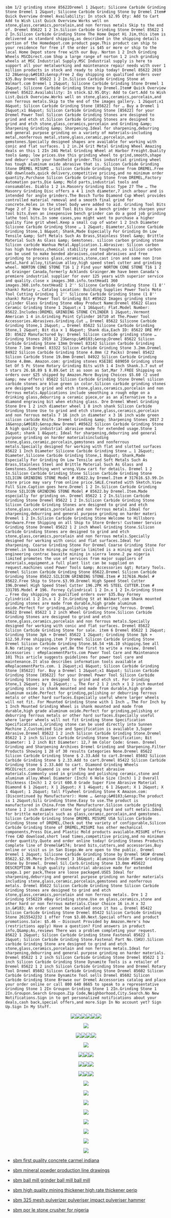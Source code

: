
```
sbm 1/2 grinding stone 85622Dremel 1 2&quot; Silicone Carbide Grinding Stone Dremel 1 2&quot; Silicone Carbide Grinding Stone by Dremel Item# Quick Overview dremel Availability: In stock $2.95 Qty: Add to Cart Add to Wish List Quick Overview Works well on stone,glass,ceramics,porcelain,and non ferrous metals Skip to the end of. Dremel 85622 1 2 In.Silicon Carbide Grinding Stone Dremel 85622 1 2 In.Silicon Carbide Grinding Stone The Home Depot Hi Jim,this item is delivered as standard shipping,as described in the shipping details portion of the Homedepot.com product page.This product can ship to your residence for free if the order is $45 or more or ship to the local Home Depot store free with our Buy. Norton 1 2 Inch Grinding Wheels MSCDirect.com Shop a large range of norton 1 2 inch grinding wheels at MSC Industrial Supply.MSC Industrial supply is here to support all your metalworking and maintenance repair needs with over 1 million products in stock and ready to ship today! Dremel 85622 2019 12 28&ensp;&#0183;&ensp;Free 2 day shipping on qualified orders over $35.Buy Dremel 85622 1 2 In.Silicon Carbide Grinding Stone at Walmart.com Dremel 1 2&quot; Silicone Carbide Grinding Stone Dremel 1 2&quot; Silicone Carbide Grinding Stone by Dremel.Item# Quick Overview dremel 85622.Availability: In stock.$2.95.Qty: Add to Cart.Add to Wish List.Quick Overview.Works well on stone,glass,ceramics,porcelain,and non ferrous metals.Skip to the end of the images gallery. 1 2&quot;x1 8&quot; Silicon Carbide Grinding Stone [85622] for … Buy a Dremel 1 2&quot;x1 8&quot; Silicon Carbide Grinding Stone [85622] for your Dremel Power Tool Silicon Carbide Grinding Stones are designed to grind and etch st.Silicon Carbide Grinding Stones are designed to grind and etch stone,glass,ceramics,porcelain and Grinding &amp; Sharpening Grinding &amp; Sharpening.Ideal for sharpening,deburring and general purpose grinding on a variety of materials—including metal,nonferrous metal,stone,glass,ceramic,porcelain,and gemstones.Specially designed shapes are available for working with conic and flat surfaces. 1 2 in.24 Grit Metal Grinding Wheel Amazing deals on this 1 2In 24G Metal Grinding Wheel at Harbor Freight.Quality tools &amp; low prices.Use this grinding wheel to grind,smooth,shape and deburr with your handheld grinder.This industrial grinding wheel has tough aluminum oxide abrasive that is. Silicon Carbide Grinding Stone DREMEL MISUMI … Silicon Carbide Grinding Stone from DREMEL.Free CAD downloads,quick delivery,competitive pricing,and no minimum order quantity.Purchase Silicon Carbide Grinding Stone from DREMEL,Factory Automation parts,Die &amp; Mold parts,industrial tools and consumables. Diablo 1 2 in.Masonry Grinding Disc Type 27 The … The Masonry Grinding Disc offers a 4 1 inch diameter,7 inch arbour and is intended for angle grinders.The Bosch Turbo Diamond Cup Wheel provides controlled material removal and a smooth final grind for concrete.Holes in the steel body were added to aid. Grinding Tool Bits Page 2 of 2 How to Grind Tool Bits Use a bench grinder to sharpen your tool bits.Even an inexpensive bench grinder can do a good job grinding lathe tool bits.In some cases,you might want to purchase a higher quality fine grit wheel.Keep a small cup of water 1 2 Inch Diameter Silicone Carbide Grinding Stone … 1 2&quot; Diameter,Silicone Carbide Grinding Stone,1 8&quot; Shank,Made Especially For Grinding On Low Tensile &amp; Soft Metals Such As Brass,Stainless Steel &amp; Brittle Material Such As Glass &amp; Gemstones. silicon carbon grinding stone Silicon carbide Wanhua Metal.Application.1.Abrasive: Silicon carbon has high hardness,chemical stability and toughness,so silicon carbon can be used to make bonded abrasives,coated abrasives and free grinding to process glass,ceramics,stone,cast iron and some non Iron metal,hard alloy,titanium alloy,high speed steel cutter and grinding wheel. NORTON CONE STONE T16 1 2 Find your NORTON CONE STONE T16 1 2 at Grainger Canada,formerly Acklands Grainger.We have been Canada's premiere industrial supplier for over 125 years with superior service and quality.close x images.360.info.textHead1 360 images.360.info.textHead2 1 2'' Silicone Carbide Grinding Stone (1 8'' shank) Rotary … Catalog Location: Building Supplies Power Tools Moto Tool Cutting Grinding 1 2'' Silicone Carbide Grinding Stone (1 8'' shank) Rotary Power Tool Grinding Bit #85622 Images grinding stone cylinder Glass Grinding Stone eBay Product Name:Dremel 85622 Glass Ceramic Grinding Stone 1 2&quot;x 1 16&quot; Flat.Model Number: 85622.Includes:DREMEL GRINDING STONE CYLINDER 1 2&quot;.Vermont American 1 4 in.Grinding Point Cylinder 16710 at The.Power Tool Accessories.Abrasives.Grinding.Cut … Dremel 85622 Silicone Carbide Grinding Stone,1 2&quot; … Dremel 85622 Silicone Carbide Grinding Stone,1 2&quot; Bit dia x 1 8&quot; Shank dia,Each ID: 85622 DRE Mfr ID: 85622 Manufactured by: Dremel Silicon carbide grinding stone … Grinding Stones 2019 12 23&ensp;&#0183;&ensp;Dremel 85622 Silicon Carbide Grinding Stone 13mm Dremel 83142 Silicon Carbide Grinding Stone 7.1mm Dremel 83322 Silicon Carbide Grinding Stone 3.2mm.Dremel 84922 Silicon Carbide Grinding Stone 4.8mm (2 Packs) Dremel 85422 Silicon Carbide Stone 19.8mm Dremel 84922 Silicon Carbide Grinding Stone 4.8mm. Amazon.com: grinding stones KSEIBI 689050 Grinding stone Set Of 5 Pc Stone Rotary Grinding Bits with 1 4 Inch Shank.3.7 out of 5 stars 26.$8.89 $ 8.89.Get it as soon as Sat,Mar 7.FREE Shipping on orders over $25 shipped by Amazon.More Buying Choices $5.60 (2 used &amp; new offers) 85622 Silicon Carbide Grinding Stone Dremel silicon carbide stones are blue green in color.Silicon carbide grinding stones are designed to grind and etch stone,glass,ceramics,porcelain and non ferrous metals.Applications include smoothing a rough edge on a drinking glass,deburring a ceramic piece,or as an alternative to a diamond engraving bit when etching glass. Dre Dremel Wheel Grinding Stone Dre 1 2 inch diameter wheel 1 8 inch shank Silicon Carbide Grinding Stone Use to grind and etch stone,glass,ceramics,porcelain and non ferrous metals 7 16 inch in diameter x 3 16 inch wide green silicon carbide Knife. Dremel Grinding &amp; Sharpening Stones 2017 2 16&ensp;&#0183;&ensp;New Dremel #85622 Silicon Carbide Grinding Stone A high quality industrial abrasive made for extended usage.Stone 1 2&quot; shank 1 8&quot; Ideal for sharpening,deburring and general purpose grinding on harder materialsincluding stone,glass,ceramic,porcelain,gemstones and nonferrous metals.Specially designed for working with flat and slotted surfaces 85622 1 Inch Diameter Silicone Carbide Grinding Stone … 1 2&quot; Diameter,Silicone Carbide Grinding Stone,1 8&quot; Shank,Made Especially For Grinding On Low Tensile and Soft Metals Such As Brass,Stainless Steel and Brittle Material Such As Glass and Gemstones.Something went wrong.View cart for details. Dremel 1 2 In.Silicon Carbide Grinding Stone Silicon Carbide Grinding Stone SILICON GRINDING STONE Model # 85622.by Dremel.Item # 317616.$3.99.In store price may vary from online price.SALE.Created with Sketch.View Full Size.Caption goes here.Dremel 1 2 In.Silicon Carbide Grinding Stone SILICON GRINDING STONE Model # 85622.by Dremel.Item.Made especially for grinding on. Dremel 85622 1 2 In.Silicon Carbide Grinding Stone Dremel 85622 1 2 In.Silicon Carbide Grinding Stone Silicon Carbide Grinding Stones are designed to grind and etch stone,glass,ceramics,porcelain and non ferrous metals.Ideal for sharpening,deburring and general purpose grinding on harder materi Dremel 1 2 In.Silicon Carbide Grinding Stone Welcome to Hillsboro Hardware.Free Shipping on all Ship to Store Orders! Customer Service Grinding Stone Dremel 85622 1 2 inch Wheel Grinding Stone.Silicon Carbide Grinding Stones are designed to grind and etch stone,glass,ceramics,porcelain and non ferrous metals.Specially designed for working with conic and flat surfaces.Ideal for sharpening. Coarse Grinding Stone For Dremel Coarse Grinding Stone For Dremel.in bauxite mining.pw nigeria limited is a mining and civil engineering contrac bauxite mining in sierra leone.2 pw nigeria limited promotes the use of services from major suppliers of materials,equipment,a full plant list can be supplied on request.machines used Power Tools &amp; Accessories &gt; Rotary Tools. Dremel Silicon Carbide Grinding Stone 85622.Dremel Silicon Carbide Grinding Stone 85622.SILICON GRINDING STONE.Item # 317616.Model # 85622.Free Ship to Store.$3.99.Dremel High Speed Steel Cutter 196.Dremel High Speed Steel Cutter 196.2PK HS STEEL CUTTER.Item # 331705.Model # 196. Forney Cylindrical 1 2 In.x 1 2 In.Grinding Stone … Free day shipping on qualified orders over $35.Buy Forney Cylindrical 1 2 In.x 1 2 In.Grinding St at Walmart.com Shank mounted grinding stones are made from durable,high grade aluminum oxide.Perfect for grinding,polishing or deburring ferrous. Dremel 85622 Dremel 85622 1 2 inch Wheel Grinding Stone.Silicon Carbide Grinding Stones are designed to grind and etch stone,glass,ceramics,porcelain and non ferrous metals.Specially designed for working with conic and flat surfaces. Dremel 85622 Silicon Carbide Grinding Stone for sale. item 6 Dremel 85622 1 2&quot; Grinding Stone 3pk + Dremel 85622 1 2&quot; Grinding Stone 3pk + $12.50.Free shipping.item 7 Dremel Silicon Carbide Grinding Stone Dremel Silicon Carbide Grinding Stone.$6.54 +$6.10 shipping.See all 8.No ratings or reviews yet.Be the first to write a review. Dremel Accessories : eReplacementParts.com Power Tool Care and Maintenance 101 This article suggests guidelines for power tool care and maintenance.It also describes information tools available at eReplacementParts.com. 1 2&quot;x1 8&quot; Silicon Carbide Grinding Stone [85622] for. Buy a Dremel 1 2&quot;x1 8&quot; Silicon Carbide Grinding Stone [85622] for your Dremel Power Tool Silicon Carbide Grinding Stones are designed to grind and etch st. For Grinding Stone,1 2&quot; by 1 2&quot;: … The For 2 1 2 inch x 1 2 inch mounted grinding stone is shank mounted and made from durable,high grade aluminum oxide.Perfect for grinding,polishing or deburring ferrous metals or other hard surfaces.Especially useful where larger wheels will not fit. For Mounted Grinding Stone with 1 Inch … The For Inch by 1 Inch Mounted Grinding Wheel is shank mounted and made from durable,high grade aluminum oxide.Perfect for grinding,polishing or deburring ferrous metals or other hard surfaces.Especially useful where larger wheels will not fit Grinding Stone Specification Specifications.1,Grinding stone can be used directly into Sunnen Machine 2,Customized Size and Specification is available 3,Super Abrasive.Dremel 85622 1 2 inch Silicon Carbide Grinding Stone.Dremel 85622 1 2 inch Silicon Carbide Grinding Stone Specification; Bit Diameter: 1 2 inch Bit Diameter: 12,7 mm Color Code: Green. Dremel Grinding and Sharpening Archives Dremel Grinding and Sharpening.Filter Products Showing 1 28 of 30 results Categories None.Dremel 85622 Silicon Carbide Grinding Stone $ 2.33.Add to cart.Dremel 85602 Silicon Carbide Grinding Stone $ 2.33.Add to cart.Dremel 85422 Silicon Carbide Grinding Stone $ 2.33.Add to cart. Diamond Grinding Wheels MSCDirect.com Diamond is one of the hardest abrasive materials.Commonly used in grinding and polishing ceramic,stone and aluminum alloy.Wheel Diameter (Inch) 6 Hole Size (Inch) 1 2 Overall Thickness (Inch) 1 2 Grit 600.0 Grade Super Fine Abrasive Material Diamond 6 1 2&quot; X 1 2&quot; X 1 4&quot; 6 1 2&quot; X 1 2&quot; X 1 4&quot; 1 2&quot; tall Flywheel Grinding Stone K Amazon.com: (Discontinued by Manufacturer): Home … &ensp;&#0183;&ensp;The product is 1 2&quot;Sili Grinding Stone.Easy to use.The product is manufactured in China.From the Manufacturer.Silicon carbide grinding stone 1 2 inch diameter stone for grinding hard and soft metals.Ideal for brittle materials such as glass,ceramic,porcelain,and gemstones. Silicon Carbide Grinding Stone DREMEL MISUMI USA Silicon Carbide Grinding Stone of DREMEL,Check out the variety of configurable,Silicon Carbide Grinding Stone of DREMEL,MISUMI has other mechanical components,Press Die,and Plastic Mold products available.MISUMI offers free CAD download,short lead times,competitive pricing,and no minimum order quantity.Quote and order online today! Grinding Stones Products Complete line of Dremel&#174; brand bits,cutters,and accessories.Buy online or visit us in San Diego.We are open to the public. Dremel Dremel 1 2&quot; Silicone Carbide Grinding Stone by Dremel SKU# dremel 85622.$2.95.More Info.Dremel 3 16&quot; Aluminum Oxide Flame Grinding Stone by Dremel. Dremel Sil.Carb.Grinding Stone 13.0mm #85622 DESCRIPTION A high quality industrial abrasive made for extended usage.1 per pack,These are loose packaged.USES Ideal for sharpening,deburring and general purpose grinding on harder materials including stone,glass,ceramic,porcelain,gemstones and nonferrous metals. Dremel 85622 Silicon Carbide Grinding Stone Silicon Carbide Grinding Stones are designed to grind and etch stone,glass,ceramics,porcelain and non ferrous metals. Dre 1 2 Grinding St56229 eBay Grinding stone.Use on glass,ceramics,stone and other hard or non ferrous materials.Clear Choice 16 in.H x 32 in.&#183; An order cannot be canceled once it has … Dremel 85422 Silicon Carbide Grinding Stone Dremel 85422 Silicon Carbide Grinding Stone 2615542232 1 offer from $3.80.Next.Special offers and product promotions.Sale: $5.46 — Discount Provided by Amazon.Here's how (restrictions apply) Have a question? Find answers in product info,Q&amp;As,reviews There was a problem completing your request. 85622 1 2&quot; Silicon Carbide Grinding Stone Fastenal 85622 1 2&quot; Silicon Carbide Grinding Stone.Fastenal Part No.(SKU).Silicon carbide Grinding Stone are designed to grind and etch stone,glass,ceramics,porcelain and non ferrous metals.Ideal for sharpening,deburring and general purpose grinding on harder materials. Dremel 85622 1 2 inch Silicon Carbide Grinding Stone Dremel 85622 1 2 inch Silicon Carbide Grinding Stone Dynamite Tools is a retailer of Dremel 85622 1 2 inch Silicon Carbide Grinding Stone and Dremel Rotary Tool Dremel 85602 Silicon Carbide Grinding Stone Dremel 85602 Silicon Carbide Grinding Stone Dynamite Tool sells Dremel 85602 Silicon Carbide Grinding Stone Browse our Dremel Accessories catalog and place your order online or call 800 640 8665 to speak to a representative Grinding Stone 1 2In Groupon Grinding Stone 1 2In.Grinding Stone 1 2In.Groupon.Search Groupon.Zip Code,Neighborhood,City.Search.No New Notifications.Sign in to get personalized notifications about your deals,cash back,special offers,and more.Sign In No account yet? Sign Up.Sign In My Stuff. 
```

<div align="center">
  
<a rel="nofollow" href="https://m.shibang-china.com?f=github&k=sbm+1%2F2+grinding+stone+85622"><img src="https://static.shibang-china.com/en/l.png"></a><img src="https://static.shibang-china.com/en/hw.png"><a rel="nofollow" href="https://m.shibang-china.com/product/?f=github&k=sbm+1%2F2+grinding+stone+85622"><img src="https://static.shibang-china.com/en/p.png"></a><a rel="nofollow" href="https://m.shibang-china.com/cases/?f=github&k=sbm+1%2F2+grinding+stone+85622"><img src="https://static.shibang-china.com/en/c.png"></a><a rel="nofollow" href="https://m.shibang-china.com/news/?f=github&k=sbm+1%2F2+grinding+stone+85622"><img src="https://static.shibang-china.com/en/n.png"></a><a rel="nofollow" href="https://m.shibang-china.com?f=github&k=sbm+1%2F2+grinding+stone+85622"><img src="https://static.shibang-china.com/en/m.png"></a>

<a rel="nofollow" href="https://m.shibang-china.com/product/?f=github&k=sbm+1%2F2+grinding+stone+85622"><img src="https://static.shibang-china.com/en/b.jpg"></a>
  
<a rel="nofollow" href="https://m.shibang-china.com/solution-aggregate.html?f=github&k=sbm+1%2F2+grinding+stone+85622"><img src="https://static.shibang-china.com/en/a.jpg"></a><a rel="nofollow" href="https://m.shibang-china.com/solution-mine.html?f=github&k=sbm+1%2F2+grinding+stone+85622"><img src="https://static.shibang-china.com/en/m.jpg"></a><a rel="nofollow" href="https://m.shibang-china.com/solution-mill.html?f=github&k=sbm+1%2F2+grinding+stone+85622"><img src="https://static.shibang-china.com/en/g.jpg"></a><a rel="nofollow" href="https://m.shibang-china.com/solution-epc.html?f=github&k=sbm+1%2F2+grinding+stone+85622"><img src="https://static.shibang-china.com/en/e.jpg"></a>

<a rel="nofollow" href="https://m.shibang-china.com/product/?f=github&k=sbm+1%2F2+grinding+stone+85622"><img src="https://static.shibang-china.com/en/a-p.png"></a>

<a rel="nofollow" href="https://m.shibang-china.com/product/crusher/c6x.html?f=github&k=sbm+1%2F2+grinding+stone+85622"><img src="https://static.shibang-china.com/en/j.jpg"></a><a rel="nofollow" href="https://m.shibang-china.com/product/crusher/ci5x.html?f=github&k=sbm+1%2F2+grinding+stone+85622"><img src="https://static.shibang-china.com/en/i.jpg"></a><a rel="nofollow" href="https://m.shibang-china.com/product/crusher/hst.html?f=github&k=sbm+1%2F2+grinding+stone+85622"><img src="https://static.shibang-china.com/en/c.jpg"></a>

<a rel="nofollow" href="https://m.shibang-china.com/product/mill/mtw.html?f=github&k=sbm+1%2F2+grinding+stone+85622"><img src="https://static.shibang-china.com/en/mtw.jpg"></a><a rel="nofollow" href="https://m.shibang-china.com/product/mill/scm.html?f=github&k=sbm+1%2F2+grinding+stone+85622"><img src="https://static.shibang-china.com/en/scm.jpg"></a><a rel="nofollow" href="https://m.shibang-china.com/product/mill/lm.html?f=github&k=sbm+1%2F2+grinding+stone+85622"><img src="https://static.shibang-china.com/en/lm.jpg"></a>

<a rel="nofollow" href="https://m.shibang-china.com/product/sand/vsi6x.html?f=github&k=sbm+1%2F2+grinding+stone+85622"><img src="https://static.shibang-china.com/en/6x.jpg"></a><a rel="nofollow" href="https://m.shibang-china.com/product/sand/vu.html?f=github&k=sbm+1%2F2+grinding+stone+85622"><img src="https://static.shibang-china.com/en/vu.jpg"></a><a rel="nofollow" href="https://m.shibang-china.com/product/mobile/klun.html?f=github&k=sbm+1%2F2+grinding+stone+85622"><img src="https://static.shibang-china.com/en/k.jpg"></a>

<a rel="nofollow" href="https://m.shibang-china.com/cases/?f=github&k=sbm+1%2F2+grinding+stone+85622"><img src="https://static.shibang-china.com/en/case.png"></a>

<a rel="nofollow" href="https://m.shibang-china.com/cases/aggregate/202.html?f=github&k=sbm+1%2F2+grinding+stone+85622"><img src="https://static.shibang-china.com/en/c-1.jpg"></a>

<a rel="nofollow" href="https://m.shibang-china.com/cases/aggregate/203.html?f=github&k=sbm+1%2F2+grinding+stone+85622"><img src="https://static.shibang-china.com/en/c-2.jpg"></a>

<a rel="nofollow" href="https://m.shibang-china.com/cases/mill/123.html?f=github&k=sbm+1%2F2+grinding+stone+85622"><img src="https://static.shibang-china.com/en/c-3.jpg"></a>

<a rel="nofollow" href="https://m.shibang-china.com/contact_us.html?f=github&k=sbm+1%2F2+grinding+stone+85622"><img src="https://static.shibang-china.com/en/contact.png"></a>

<a rel="nofollow" href="https://swt.shibang-china.com/?f=github&k=sbm+1%2F2+grinding+stone+85622"><img src="https://static.shibang-china.com/en/chat.png"></a>

<a rel="nofollow" href="https://whatsapp.shibangsoft.com/WhatsApp.php?f=github&k=sbm+1%2F2+grinding+stone+85622"><img src="https://static.shibang-china.com/en/whatsapp.png"></a>

<a rel="nofollow" href="https://m.shibang-china.com/?f=github&k=sbm+1%2F2+grinding+stone+85622"><img src="https://static.shibang-china.com/en/website.png"></a>

</div>


* [sbm first quality concrete carmel indiana](sbm%20first%20quality%20concrete%20carmel%20indiana.md)

* [sbm mineral powder production line drawings](sbm%20mineral%20powder%20production%20line%20drawings.md)

* [sbm ball mill grinder ball mill ball mill](sbm%20ball%20mill%20grinder%20ball%20mill%20ball%20mill.md)

* [sbm high quality mining thickener high rate thickener perip](sbm%20high%20quality%20mining%20thickener%20high%20rate%20thickener%20perip.md)

* [sbm 325 mesh pulverizer pulveriser impact pulveriser hammer](sbm%20325%20mesh%20pulverizer%20pulveriser%20impact%20pulveriser%20hammer.md)

* [sbm por le stone crusher for nigeria](sbm%20por%20le%20stone%20crusher%20for%20nigeria.md)